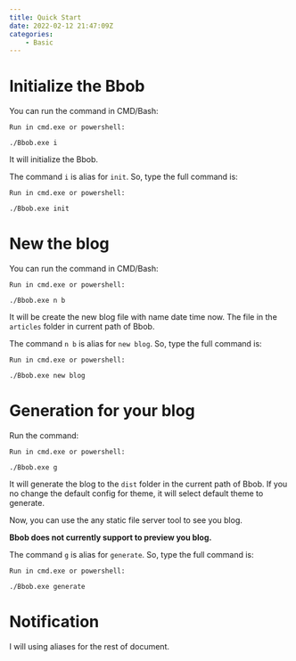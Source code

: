 ```yaml
---
title: Quick Start
date: 2022-02-12 21:47:09Z
categories:
    - Basic
---
```

# Initialize the Bbob
You can run the command in CMD/Bash:
```
Run in cmd.exe or powershell:

./Bbob.exe i
```
It will initialize the Bbob. 

The command `i` is alias for `init`. So, type the full command is:
```
Run in cmd.exe or powershell:

./Bbob.exe init
```

# New the blog
You can run the command in CMD/Bash:
```
Run in cmd.exe or powershell:

./Bbob.exe n b
```

It will be create the new blog file with name date time now. The file in the `articles` folder in current path of Bbob. 

The command `n b` is alias for `new blog`. So, type the full command is:
```
Run in cmd.exe or powershell:

./Bbob.exe new blog
```

# Generation for your blog
Run the command:
```
Run in cmd.exe or powershell:

./Bbob.exe g
```
It will generate the blog to the `dist` folder in the current path of Bbob. If you no change the default config for theme, it will select default theme to generate.

Now, you can use the any static file server tool to see you blog.

<b>Bbob does not currently support to preview you blog.</b>

The command `g` is alias for `generate`. So, type the full command is:
```
Run in cmd.exe or powershell:

./Bbob.exe generate
```

# Notification
I will using aliases for the rest of document.